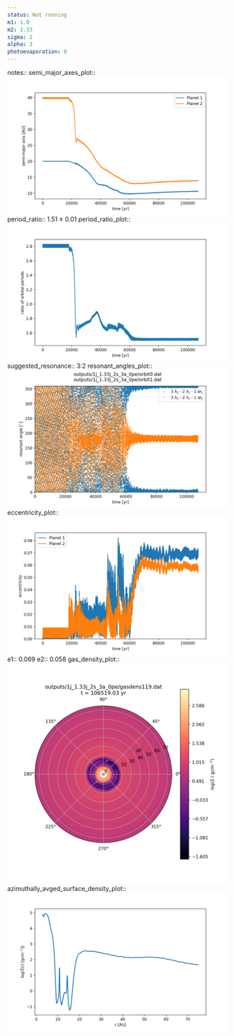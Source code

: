 ```yaml
---
status: Not running
m1: 1.0
m2: 1.33
sigma: 2
alpha: 3
photoevaporation: 0
---
```


notes::
semi_major_axes_plot:: ![semi_major_axes_1j_1.33j_2s_3a_0pe.png](plots/semi_major_axes/semi_major_axes_1j_1.33j_2s_3a_0pe.png)
period_ratio:: 1.51 ± 0.01
period_ratio_plot:: ![period_ratio_1j_1.33j_2s_3a_0pe.png](plots/period_ratio/period_ratio_1j_1.33j_2s_3a_0pe.png)
suggested_resonance:: 3:2
resonant_angles_plot:: ![resonant_angles_1j_1.33j_2s_3a_0pe.png](plots/resonant_angles/resonant_angles_1j_1.33j_2s_3a_0pe.png)
eccentricity_plot:: ![eccentricity_1j_1.33j_2s_3a_0pe.png](plots/eccentricity/eccentricity_1j_1.33j_2s_3a_0pe.png)
e1:: 0.069
e2:: 0.058
gas_density_plot:: ![gas_density_1j_1.33j_2s_3a_0pe.png](plots/gas_density/gas_density_1j_1.33j_2s_3a_0pe.png)
azimuthally_avged_surface_density_plot:: ![azimuthally_avged_surface_density_1j_1.33j_2s_3a_0pe.png](plots/azimuthally_avged_surface_density/azimuthally_avged_surface_density_1j_1.33j_2s_3a_0pe.png)
